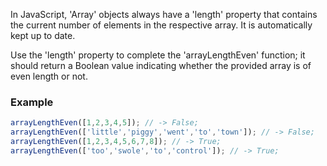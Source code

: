 In JavaScript, 'Array' objects always have a 'length' property that contains the current number of elements in the respective array. It is automatically kept up to date.

Use the 'length' property to complete the 'arrayLengthEven' function; it should return a Boolean value indicating whether the provided array is of even length or not.

### Example

```js
arrayLengthEven([1,2,3,4,5]); // -> False;
arrayLengthEven(['little','piggy','went','to','town']); // -> False;
arrayLengthEven([1,2,3,4,5,6,7,8]); // -> True;
arrayLengthEven(['too','swole','to','control']); // -> True;
